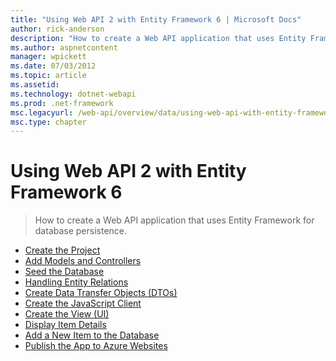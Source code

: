 ```yaml
---
title: "Using Web API 2 with Entity Framework 6 | Microsoft Docs"
author: rick-anderson
description: "How to create a Web API application that uses Entity Framework for database persistence."
ms.author: aspnetcontent
manager: wpickett
ms.date: 07/03/2012
ms.topic: article
ms.assetid: 
ms.technology: dotnet-webapi
ms.prod: .net-framework
msc.legacyurl: /web-api/overview/data/using-web-api-with-entity-framework
msc.type: chapter
---
```

Using Web API 2 with Entity Framework 6
====================
> How to create a Web API application that uses Entity Framework for database persistence.


- [Create the Project](part-1.md)
- [Add Models and Controllers](part-2.md)
- [Seed the Database](part-3.md)
- [Handling Entity Relations](part-4.md)
- [Create Data Transfer Objects (DTOs)](part-5.md)
- [Create the JavaScript Client](part-6.md)
- [Create the View (UI)](part-7.md)
- [Display Item Details](part-8.md)
- [Add a New Item to the Database](part-9.md)
- [Publish the App to Azure Websites](part-10.md)